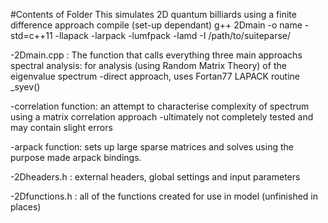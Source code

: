 #Contents of Folder
This simulates 2D quantum billiards using a finite difference approach
compile (set-up dependant) g++ 2Dmain -o name -std=c++11 -llapack -larpack -lumfpack -lamd -I /path/to/suiteparse/ 

-2Dmain.cpp : The function that calls everything three main approachs
  spectral analysis: for analysis (using Random Matrix Theory) of the eigenvalue spectrum
    -direct approach, uses Fortan77 LAPACK routine _syev()
  
-correlation function: an attempt to characterise complexity of spectrum using a matrix
  correlation approach -ultimately not completely tested and may contain slight errors
  
-arpack function: sets up large sparse matrices and solves using the purpose made arpack bindings. 

-2Dheaders.h : external headers, global settings and input parameters

-2Dfunctions.h : all of the functions created for use in model (unfinished in places)

